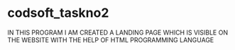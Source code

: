 # codsoft_taskno2
IN THIS PROGRAM I AM CREATED A LANDING PAGE WHICH IS VISIBLE ON THE WEBSITE WITH THE HELP OF HTML PROGRAMMING LANGUAGE
